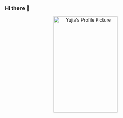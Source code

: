 ### Hi there 👋

<div  align="center">   
 <img src="https://s2.loli.net/2022/02/10/BmhTFPscNxfLa9K.jpg" width = "200" height = "300" alt="Yujia's Profile Picture" align=center />   
</div>

<!--
**Jackie-Si/Jackie-Si** is a ✨ _special_ ✨ repository because its `README.md` (this file) appears on your GitHub profile.

Here are some ideas to get you started:

- 🔭 I’m currently working on ...
- 🌱 I’m currently learning ...
- 👯 I’m looking to collaborate on ...
- 🤔 I’m looking for help with ...
- 💬 Ask me about ...
- 📫 How to reach me: ...
- 😄 Pronouns: ...
- ⚡ Fun fact: ...
-->

